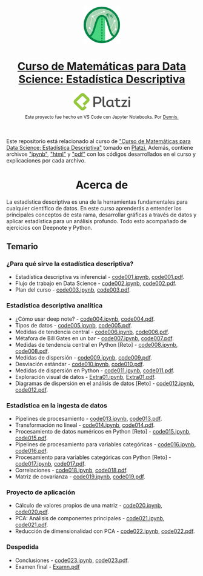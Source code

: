 <p align="center"><a href="https://platzi.com/cursos/estadistica-descriptiva/"><img src="codes/images/logo.png" alt="MarkText" width="100" height="100"></p>

<h1 align="center"><a href="https://platzi.com/cursos/estadistica-descriptiva/">Curso de Matemáticas para Data Science: Estadística Descriptiva</a></h1>

<div align="center">
  <a href="https://platzi.com">
    <img src="codes/images/platzi.png" width="150" height="47" alt="Platzi">
  </a>
</div>

<div align="center">
  <sub>Este proyecto fue hecho en VS Code con Jupyter Notebooks. Por
    <a href="https://github.com/DensLopez">Dennis.</a>
  </sub>
</div>
<br />
<br />

Este repositorio está relacionado al curso de <a href="https://platzi.com/cursos/estadistica-descriptiva/">"Curso de Matemáticas para Data Science: Estadística Descriptiva"</a> tomado en <a href="https://platzi.com">Platzi.</a> Además, contiene archivos ["ipynb"](codes), ["html"](codes/html/) y ["pdf"](codes/pdfs/) con los códigos desarrollados en el curso y explicaciones por cada archivo.
<br />

<h1 align="center">Acerca de </h1>
La estadística descriptiva es una de la herramientas fundamentales para cualquier científico de datos. En este curso aprenderás a entender los principales conceptos de esta rama, desarrollar gráficas a través de datos y aplicar estadística para un análisis profundo. Todo esto acompañado de ejercicios con Deepnote y Python.

<br />

## Temario

### ¿Para qué sirve la estadística descriptiva?

- Estadística descriptiva vs inferencial - [code001.ipynb](codes/code001.ipynb), [code001.pdf](codes/pdfs/code001.pdf).
- Flujo de trabajo en Data Science - [code002.ipynb](codes/code002.ipynb), [code002.pdf](codes/pdfs/code002.pdf).
- Plan del curso - [code003.ipynb](codes/code003.ipynb), [code003.pdf](codes/pdfs/code003.pdf).

### Estadística descriptiva analítica

- ¿Cómo usar deep note? - [code004.ipynb](codes/code004.ipynb), [code004.pdf](codes/pdfs/code004.pdf).
- Tipos de datos - [code005.ipynb](codes/code005.ipynb), [code005.pdf](codes/pdfs/code005.pdf).
- Medidas de tendencia central - [code006.ipynb](codes/code006.ipynb), [code006.pdf](codes/pdfs/code006.pdf).
- Métafora de Bill Gates en un bar - [code007.ipynb](codes/code007.ipynb), [code007.pdf](codes/pdfs/code007.pdf).
- Medidas de tendencia central en Python [Reto] - [code008.ipynb](codes/code008.ipynb), [code008.pdf](codes/pdfs/code008.pdf).
- Medidas de dispersión - [code009.ipynb](codes/code009.ipynb), [code009.pdf](codes/pdfs/code009.pdf).
- Desviación estándar - [code010.ipynb](codes/code010.ipynb), [code010.pdf](codes/pdfs/code010.pdf).
- Medidas de dispersión en Python - [code011.ipynb](codes/code011.ipynb), [code011.pdf](codes/pdfs/code011.pdf).
- Exploración visual de datos - [Extra01.ipynb](codes/Extra01.ipynb), [Extra01.pdf](codes/pdfs/Extra01.pdf).
- Diagramas de dispersión en el análisis de datos [Reto] - [code012.ipynb](codes/code012.ipynb), [code012.pdf](codes/pdfs/code012.pdf).

### Estadística en la ingesta de datos

- Pipelines de procesamiento - [code013.ipynb](codes/code013.ipynb), [code013.pdf](codes/pdfs/code013.pdf).
- Transformación no lineal - [code014.ipynb](codes/code014.ipynb), [code014.pdf](codes/pdfs/code014.pdf).
- Procesamiento de datos numéricos en Python [Reto] - [code015.ipynb](codes/code015.ipynb), [code015.pdf](codes/pdfs/code015.pdf).
- Pipelines de procesamiento para variables categóricas - [code016.ipynb](codes/code016.ipynb), [code016.pdf](codes/pdfs/code016.pdf).
- Procesamiento para variables categóricas con Python [Reto] - [code017.ipynb](codes/code017.ipynb), [code017.pdf](codes/pdfs/code017.pdf).
- Correlaciones - [code018.ipynb](codes/code018.ipynb), [code018.pdf](codes/pdfs/code018.pdf).
- Matriz de covarianza - [code019.ipynb](codes/code019.ipynb), [code019.pdf](codes/pdfs/code019.pdf).

### Proyecto de aplicación

- Cálculo de valores propios de una matriz - [code020.ipynb](codes/code020.ipynb), [code020.pdf](codes/pdfs/code020.pdf).
- PCA: Análisis de componentes principales - [code021.ipynb](codes/code021.ipynb), [code021.pdf](codes/pdfs/code021.pdf).
- Reducción de dimensionalidad con PCA - [code022.ipynb](codes/code022.ipynb), [code022.pdf](codes/pdfs/code022.pdf).

### Despedida

- Conclusiones - [code023.ipynb](codes/code023.ipynb), [code023.pdf](codes/pdfs/code023.pdf).
- Examen final - [Examn.pdf](codes/pdfs/Examen.pdf)

<br />
